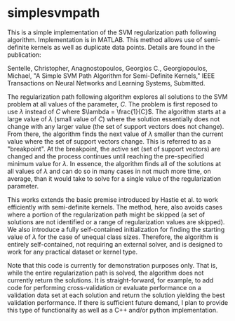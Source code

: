 # simplesvmpath
This is a simple implementation of the SVM regularization path following algorithm. Implementation is in MATLAB. 
This method allows use of semi-definite kernels as well as duplicate data points. Details are found in the publication: 

Sentelle, Christopher, Anagnostopoulos, Georgios C., Georgiopoulos, Michael, "A Simple SVM Path Algorithm 
   for Semi-Definite Kernels," IEEE Transactions on Neural Networks and Learning Systems, Submitted. 
   

The regularization path following algorithm explores all solutions to the SVM problem at all values of the parameter, $C$. 
The problem is first reposed to use $\lambda$ instead of $C$ where $\lambda = \frac{1}{C}$. The algorithm starts at a 
large value of $\lambda$ (small value of $C$) where the solution essentially does not change with
any larger value (the set of support vectors does not change). From there, the algorithm finds the next value of $\lambda$ 
smaller than the current value where the set of support vectors change. This is referred to as a "breakpoint". At the
breakpoint, the active set (set of support vectors) are changed and the process continues until reaching the pre-specified
minimum value for $\lambda$. In essence, the algorithm finds all of the solutions at all values of $\lambda$ and can do so 
in many cases in not much more time, on average, than it would take to solve for a single value of the regularization parameter.

This works extends the basic premise introduced by Hastie et al. to work efficiently with semi-definite kernels. The method, 
here, also avoids cases where a portion of the regularization path might be skipped (a set of solutions are not identified or 
a range of regularization values are skipped). We also introduce a fully self-contained initialization for finding the 
starting value of $\lambda$ for the case of unequal class sizes. Therefore, the algorithm is entirely self-contained, not 
requiring an external solver, and is designed to work for any practical dataset or kernel type.

Note that this code is currently for demonstration purposes only. That is, while the entire regularization path is solved, 
the algorithm does not currently return the solutions. It is straight-forward, for example, to add code for performing 
cross-validation or evaluate performance on a validation data set at each solution and return the solution yielding the 
best validation performance. If there is sufficient future demand, I plan to provide this type of functionality as well as a 
C++ and/or python implementation.





